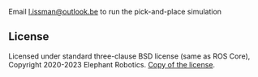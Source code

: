 Email l.issman@outlook.be to run the pick-and-place simulation

## License

Licensed under standard three-clause BSD license (same as ROS Core), 
Copyright 2020-2023 Elephant Robotics. [Copy of the license](LICENSE).
